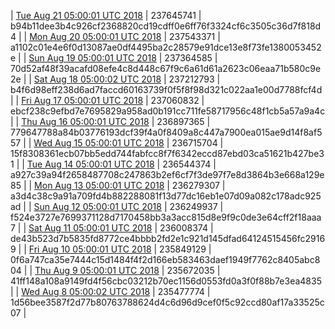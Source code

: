 | [Tue Aug 21 05:00:01 UTC 2018](https://transfer.sh/fMxwM/dashninja-dbdump-20180821070001.tar.bz2) | 237645741 | b94b11dee3b4c926cf2368820cd19cdff0e6ff76f3324cf6c3505c36d7f818d4 | 
| [Mon Aug 20 05:00:01 UTC 2018](https://transfer.sh/Mnskv/dashninja-dbdump-20180820070001.tar.bz2) | 237543371 | a1102c01e4e6f0d13087ae0df4495ba2c28579e91dce13e8f73fe1380053452e | 
| [Sun Aug 19 05:00:01 UTC 2018](https://transfer.sh/NNnCI/dashninja-dbdump-20180819070001.tar.bz2) | 237364585 | 70d52af48f39acafd08efe4c8d448c67f9c6a61d61a2623c06eaa71b580c9e2e | 
| [Sat Aug 18 05:00:02 UTC 2018](https://transfer.sh/5Z6yJ/dashninja-dbdump-20180818070002.tar.bz2) | 237212793 | b4f6d98eff238d6ad7faccd60163739f0f5f8f98d321c022aa1e00d7788fcf4d | 
| [Fri Aug 17 05:00:01 UTC 2018](https://transfer.sh/8MdQz/dashninja-dbdump-20180817070001.tar.bz2) | 237060832 | ebcf238c9efbd7e7695829a958ad0b191cc711fe58717956c48f1cb5a57a9a4c | 
| [Thu Aug 16 05:00:01 UTC 2018](https://transfer.sh/GoptC/dashninja-dbdump-20180816070001.tar.bz2) | 236897365 | 779647788a84b03776193dcf39f4a0f8409a8c447a7900ea015ae9d14f8af557 | 
| [Wed Aug 15 05:00:01 UTC 2018](https://transfer.sh/OCEsh/dashninja-dbdump-20180815070001.tar.bz2) | 236715704 | 15f8308361ecb07bb5edd744fabfcc8f7f6342eccd87ebd03ca51621b427be31 | 
| [Tue Aug 14 05:00:01 UTC 2018](https://transfer.sh/15XTdz/dashninja-dbdump-20180814070001.tar.bz2) | 236544374 | a927c39a94f2658487708c247863b2ef6cf7f3de97f7e8d3864b3e668a129e85 | 
| [Mon Aug 13 05:00:01 UTC 2018](https://transfer.sh/11MT38/dashninja-dbdump-20180813070001.tar.bz2) | 236279307 | a3d4c38c9a91a709fd4b882288081f13d77dc16eb1e07d09a082c178adc925ad | 
| [Sun Aug 12 05:00:01 UTC 2018](https://transfer.sh/hbAjU/dashninja-dbdump-20180812070001.tar.bz2) | 236249937 | f524e3727e7699371128d7170458bb3a3acc815d8e9f9c0de3e64cff2f18aaa7 | 
| [Sat Aug 11 05:00:01 UTC 2018](https://transfer.sh/GDFHq/dashninja-dbdump-20180811070001.tar.bz2) | 236008374 | de43b523d7b5835fd8772ce4bbbb2fd2e1c921d145dfad64124515456fc29169 | 
| [Fri Aug 10 05:00:01 UTC 2018](https://transfer.sh/ziST1/dashninja-dbdump-20180810070001.tar.bz2) | 235849129 | 0f6a747ca35e7444c15d1484f4f2d166eb583463daef1949f7762c8405abc804 | 
| [Thu Aug  9 05:00:01 UTC 2018](https://transfer.sh/YKGY8/dashninja-dbdump-20180809070001.tar.bz2) | 235672035 | 41ff148a108a9149fd4f56cbc03212b70ec1156d0553fd0a3f0f88b7e3ea4835 | 
| [Wed Aug  8 05:00:02 UTC 2018](https://transfer.sh/7eFTg/dashninja-dbdump-20180808070002.tar.bz2) | 235477774 | 1d56bee3587f2d77b80763788624d4c6d96d9cef0f5c92ccd80af17a33525c07 | 
